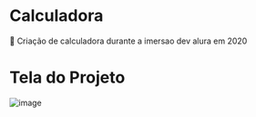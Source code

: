  # Calculadora 
 :1234: Criação de calculadora durante a imersao dev alura em 2020
 
 
 # Tela do Projeto 
 
 ![image](https://user-images.githubusercontent.com/97040972/154801456-777aaa96-7ed1-4e2a-9315-1e1fca97f44d.png)

